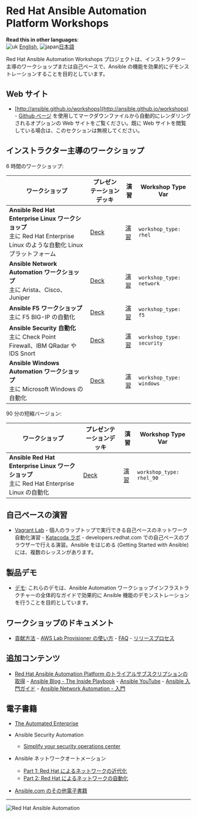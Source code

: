 # Red Hat Ansible Automation Platform Workshops

**Read this in other languages**:
<br>![uk](../../../images/uk.png) [English](README.md),  ![japan](../../../images/japan.png)[日本語](README.ja.md)

Red Hat Ansible Automation Workshops
プロジェクトは、インストラクター主導のワークショップまたは自己ペースで、Ansible の機能を効果的にデモンストレーションすることを目的としています。

## Web サイト

- [http://ansible.github.io/workshops](http://ansible.github.io/workshops) -
[Github ページ](https://pages.github.com/) を使用してマークダウンファイルから自動的にレンダリングされるオプションの
Web サイトをご覧ください。既に Web サイトを閲覧している場合は、このセクションは無視してください。

## インストラクター主導のワークショップ

6 時間のワークショップ:

| ワークショップ   | プレゼンテーションデッキ  | 演習  | Workshop Type Var   |
|---|---|---|---|
| **Ansible Red Hat Enterprise Linux ワークショップ** <br> 主に Red Hat Enterprise Linux のような自動化 Linux プラットフォーム | [Deck](./decks/ansible_rhel.pdf) | [演習](./exercises/ansible_rhel)  | `workshop_type: rhel`  |
| **Ansible Network Automation ワークショップ** <br>主に Arista、Cisco、Juniper  | [Deck](./decks/ansible_network.pdf) | [演習](./exercises/ansible_network)  | `workshop_type: network`  |
| **Ansible F5 ワークショップ** <br> 主に F5 BIG-IP の自動化 | [Deck](./decks/ansible_f5.pdf) | [演習](./exercises/ansible_f5)   | `workshop_type: f5` |
| **Ansible Security 自動化** <br> 主に Check Point Firewall、IBM QRadar や IDS Snort  | [Deck](./decks/ansible_security.pdf) | [演習](./exercises/ansible_security)   | `workshop_type: security` |
| **Ansible Windows Automation ワークショップ** <br>  主に Microsoft Windows の自動化 | [Deck](./decks/ansible_windows.pdf) | [演習](./exercises/ansible_windows)   | `workshop_type: windows` |

90 分の短縮バージョン:

| ワークショップ   | プレゼンテーションデッキ  | 演習  | Workshop Type Var   |
|---|---|---|---|
| **Ansible Red Hat Enterprise Linux ワークショップ** <br> 主に Red Hat Enterprise Linux の自動化 | [Deck](./decks/ansible_rhel_90.pdf) | [演習](./exercises/ansible_rhel_90)  | `workshop_type: rhel_90`  |

## 自己ペースの演習

- [Vagrant Lab](vagrant-demo) - 個人のラップトップで実行できる自己ペースのネットワーク自動化演習 - [Katacoda
ラボ](https://developers.redhat.com/products/ansible/getting-started) -
developers.redhat.com での自己ペースのブラウザーで行える演習。Ansible をはじめる (Getting Started
with Ansible) には、複数のレッスンがあります。

## 製品デモ

- [デモ](https://github.com/ansible/product-demos): これらのデモは、Ansible Automation
ワークショップインフラストラクチャーの全体的なガイドで効果的に Ansible 機能のデモンストレーションを行うことを目的としています。

## ワークショップのドキュメント

- [貢献方法](docs/contribute.md)  - [AWS Lab Provisioner
の使い方](provisioner/README.md)  - [FAQ](docs/faq.md)  -
[リリースプロセス](docs/release.md)

## 追加コンテンツ

- [Red Hat Ansible Automation Platform
のトライアルサブスクリプションの取得](http://red.ht/try_ansible)  - [Ansible Blog - The Inside
Playbook](https://www.ansible.com/blog)  - [Ansible
YouTube](https://youtube.com/ansibleautomation)  - [Ansible
入門ガイド](https://docs.ansible.com/ansible/latest/user_guide/index.html#get)  -
[Ansible Network Automation -
入門](https://docs.ansible.com/ansible/latest/network/getting_started/index.html)

## 電子書籍

- [The Automated
Enterprise](https://www.redhat.com/en/engage/automated-enterprise-ebook-20171107?intcmp=7013a000002DXg8AAG)
- Ansible Security Automation

  - [Simplify your security operations
    center](https://www.redhat.com/en/resources/security-automation-ebook?extIdCarryOver=true&sc_cid=7013a000002gyQ2AAI)

- Ansible ネットワークオートメーション

  - [Part 1: Red Hat
    によるネットワークの近代化](https://www.ansible.com/resources/ebooks/network-automation-for-everyone?hsLang=en-us)
  - [Part 2: Red Hat
    によるネットワークの自動化](https://www.ansible.com/resources/ebooks/automate-your-network?hsLang=en-us)

- [Ansible.com のその他電子書籍](https://www.ansible.com/resources/ebooks)

---
![Red Hat Ansible Automation](images/rh-ansible-automation-platform.png)
